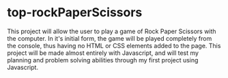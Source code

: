 # top-rockPaperScissors

This project will allow the user to play a game of Rock Paper Scissors
with the computer. In it's initial form, the game will be played 
completely from the console, thus having no HTML or CSS elements added 
to the page. This project will be made almost entirely with Javascript, 
and will test my planning and problem solving abilities through my first 
project using Javascript.
